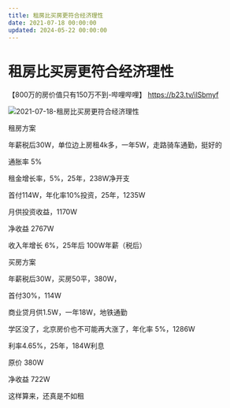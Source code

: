 ```yaml
---
title: 租房比买房更符合经济理性
date: 2021-07-18 00:00:00
updated: 2024-05-22 00:00:00
---
```


# 租房比买房更符合经济理性

【800万的房价值只有150万不到-哔哩哔哩】 https://b23.tv/ilSbmyf

![2021-07-18-租房比买房更符合经济理性](assets/2021-07-18-租房比买房更符合经济理性.jpeg)

租房方案

年薪税后30W，单位边上房租4k多，一年5W，走路骑车通勤，挺好的

通胀率 5%

租金增长率，5%，25年，238W净开支

首付114W，年化率10%投资，25年，1235W

月供投资收益，1170W

净收益 2767W

收入年增长 6%，25年后 100W年薪（税后）

买房方案

年薪税后30W，买房50平，380W，

首付30%，114W

商业贷月供1.5W，一年18W，地铁通勤

学区没了，北京房价也不可能再大涨了，年化率 5%，1286W

利率4.65%，25年，184W利息

原价 380W

净收益 722W

这样算来，还真是不如租

